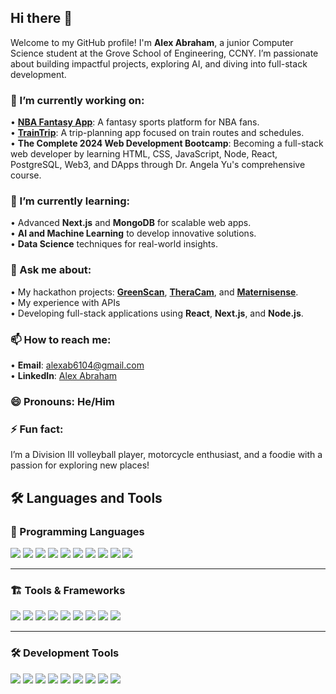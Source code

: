 ## Hi there 👋  

Welcome to my GitHub profile! I'm **Alex Abraham**, a junior Computer Science student at the Grove School of Engineering, CCNY. I’m passionate about building impactful projects, exploring AI, and diving into full-stack development.  


### 🔭 I’m currently working on:  
• [**NBA Fantasy App**](https://github.com/AlexAbraham2004/NBA-Fantasy-App): A fantasy sports platform for NBA fans.  
• [**TrainTrip**](https://github.com/AlexAbraham2004/TrainTrip): A trip-planning app focused on train routes and schedules.  
• **The Complete 2024 Web Development Bootcamp**: Becoming a full-stack web developer by learning HTML, CSS, JavaScript, Node, React, PostgreSQL, Web3, and DApps through Dr. Angela Yu's comprehensive course.


### 🌱 I’m currently learning:  
• Advanced **Next.js** and **MongoDB** for scalable web apps.  
• **AI and Machine Learning** to develop innovative solutions.  
• **Data Science** techniques for real-world insights.   

### 💬 Ask me about:  
• My hackathon projects: [**GreenScan**](https://github.com/Shahed4/greenscan), [**TheraCam**](https://github.com/Shahed4/TheraCam), and [**Maternisense**](https://github.com/Shahed4/Maternisense).  
• My experience with APIs <br />• Developing full-stack applications using **React**, **Next.js**, and **Node.js**.  

### 📫 How to reach me:  
• **Email**: [alexab6104@gmail.com](mailto:alexab6104@gmail.com)  
• **LinkedIn**: [Alex Abraham](https://www.linkedin.com/in/alex-abraham-a981aa261)  

### 😄 Pronouns: He/Him  

### ⚡ Fun fact:  
I’m a Division III volleyball player, motorcycle enthusiast, and a foodie with a passion for exploring new places!  


## 🛠️ Languages and Tools  

### 🚀 Programming Languages  
<p align="left">
  <img src="https://img.shields.io/badge/-C++-00599C?style=for-the-badge&logo=c%2B%2B&logoColor=white" />
  <img src="https://img.shields.io/badge/-Python-3776AB?style=for-the-badge&logo=python&logoColor=white" />
  <img src="https://img.shields.io/badge/-Java-007396?style=for-the-badge&logo=java&logoColor=white" />
  <img src="https://img.shields.io/badge/-SQL-4479A1?style=for-the-badge&logo=postgresql&logoColor=white" />
  <img src="https://img.shields.io/badge/-JavaScript-F7DF1E?style=for-the-badge&logo=javascript&logoColor=black" />
  <img src="https://img.shields.io/badge/-HTML-E34F26?style=for-the-badge&logo=html5&logoColor=white" />
  <img src="https://img.shields.io/badge/-CSS-1572B6?style=for-the-badge&logo=css3&logoColor=white" />
  <img src="https://img.shields.io/badge/-C%23-239120?style=for-the-badge&logo=c-sharp&logoColor=white" />
  <img src="https://img.shields.io/badge/-VHDL-8A2BE2?style=for-the-badge" />
  <img src="https://img.shields.io/badge/-Arduino-00979D?style=for-the-badge&logo=arduino&logoColor=white" />
</p>  

---

### 🏗️ Tools & Frameworks  
<p align="left">
  <img src="https://img.shields.io/badge/-Next.js-000000?style=for-the-badge&logo=next.js&logoColor=white" />
  <img src="https://img.shields.io/badge/-React-61DAFB?style=for-the-badge&logo=react&logoColor=black" />
  <img src="https://img.shields.io/badge/-React%20Native-61DAFB?style=for-the-badge&logo=react&logoColor=black" />
  <img src="https://img.shields.io/badge/-Node.js-339933?style=for-the-badge&logo=node.js&logoColor=white" />
  <img src="https://img.shields.io/badge/-Firebase-FFCA28?style=for-the-badge&logo=firebase&logoColor=black" />
  <img src="https://img.shields.io/badge/-MongoDB-47A248?style=for-the-badge&logo=mongodb&logoColor=white" />
  <img src="https://img.shields.io/badge/-TensorFlow.js-FF6F00?style=for-the-badge&logo=tensorflow&logoColor=white" />
  <img src="https://img.shields.io/badge/-Auth0-EB5424?style=for-the-badge&logo=auth0&logoColor=white" />
  <img src="https://img.shields.io/badge/-Stripe-6268D5?style=for-the-badge&logo=stripe&logoColor=white" />
</p>  

---

### 🛠️ Development Tools  
<p align="left">
  <img src="https://img.shields.io/badge/-Git-F05032?style=for-the-badge&logo=git&logoColor=white" />
  <img src="https://img.shields.io/badge/-VS%20Code-007ACC?style=for-the-badge&logo=visual-studio-code&logoColor=white" />
  <img src="https://img.shields.io/badge/-ModelSim-008080?style=for-the-badge" />
  <img src="https://img.shields.io/badge/-Quartus-17A2B8?style=for-the-badge" />
  <img src="https://img.shields.io/badge/-Mars4_5-B22222?style=for-the-badge" />
  <img src="https://img.shields.io/badge/-Arduino%20IDE-00979D?style=for-the-badge&logo=arduino&logoColor=white" />
  <img src="https://img.shields.io/badge/-Postman-FF6C37?style=for-the-badge&logo=postman&logoColor=white" />
  <img src="https://img.shields.io/badge/-Eclipse-2C2255?style=for-the-badge&logo=eclipse-ide&logoColor=white" />
  <img src="https://img.shields.io/badge/-DrRacket-0000FF?style=for-the-badge" />
</p>  
